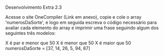 Desenvolvimento Extra 2.3

Acesse o site OneCompiler (Link em anexo), copie e cole o array 'numerosDaSorte', e logo em seguida escreva o código necessário para avaliar cada elemento do array e imprimir uma frase seguindo algum dos seguintes três modelos:

X é par e menor que 50
X é menor que 50
X é maior que 50 numerosDaSorte = [37, 14, 26, 5, 94, 87]